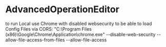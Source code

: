 # AdvancedOperationEditor

to run Local use Chrome with disabled websecurity to be able to load Config Files via CORS: 
"C:\Program Files (x86)\Google\Chrome\Application\chrome.exe" --disable-web-security --allow-file-access-from-files --allow-file-access
